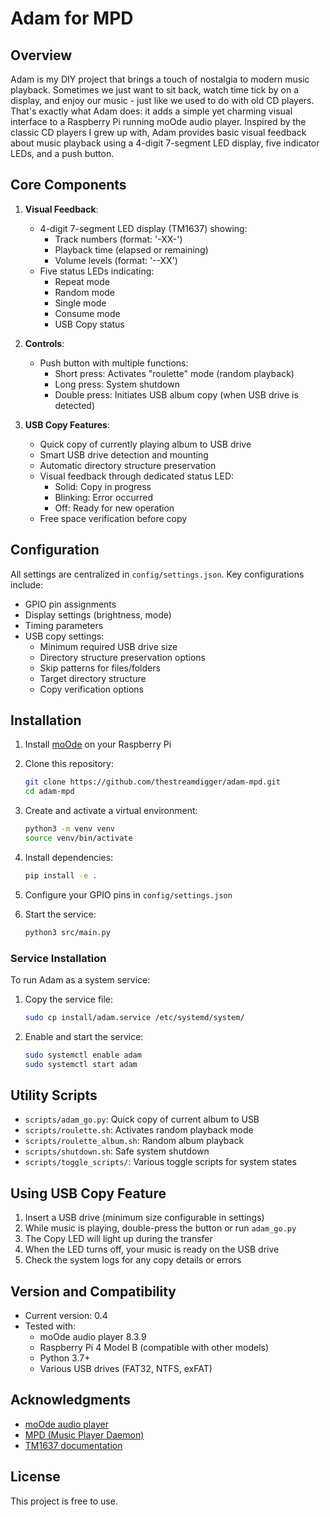 # Adam for MPD

## Overview

Adam is my DIY project that brings a touch of nostalgia to modern music playback. Sometimes we just want to sit back, watch time tick by on a display, and enjoy our music - just like we used to do with old CD players. That's exactly what Adam does: it adds a simple yet charming visual interface to a Raspberry Pi running moOde audio player. Inspired by the classic CD players I grew up with, Adam provides basic visual feedback about music playback using a 4-digit 7-segment LED display, five indicator LEDs, and a push button.

## Core Components

1. **Visual Feedback**:
   - 4-digit 7-segment LED display (TM1637) showing:
     - Track numbers (format: '-XX-')
     - Playback time (elapsed or remaining)
     - Volume levels (format: '--XX')
   - Five status LEDs indicating:
     - Repeat mode
     - Random mode
     - Single mode
     - Consume mode
     - USB Copy status

2. **Controls**:
   - Push button with multiple functions:
     - Short press: Activates "roulette" mode (random playback)
     - Long press: System shutdown
     - Double press: Initiates USB album copy (when USB drive is detected)

3. **USB Copy Features**:
   - Quick copy of currently playing album to USB drive
   - Smart USB drive detection and mounting
   - Automatic directory structure preservation
   - Visual feedback through dedicated status LED:
     - Solid: Copy in progress
     - Blinking: Error occurred
     - Off: Ready for new operation
   - Free space verification before copy

## Configuration

All settings are centralized in `config/settings.json`. Key configurations include:

- GPIO pin assignments
- Display settings (brightness, mode)
- Timing parameters
- USB copy settings:
  - Minimum required USB drive size
  - Directory structure preservation options
  - Skip patterns for files/folders
  - Target directory structure
  - Copy verification options

## Installation

1. Install [moOde](https://moodeaudio.org/) on your Raspberry Pi

2. Clone this repository:
   ```bash
   git clone https://github.com/thestreamdigger/adam-mpd.git
   cd adam-mpd
   ```

3. Create and activate a virtual environment:
   ```bash
   python3 -m venv venv
   source venv/bin/activate
   ```

4. Install dependencies:
   ```bash
   pip install -e .
   ```

5. Configure your GPIO pins in `config/settings.json`

6. Start the service:
   ```bash
   python3 src/main.py
   ```

### Service Installation

To run Adam as a system service:

1. Copy the service file:
   ```bash
   sudo cp install/adam.service /etc/systemd/system/
   ```
2. Enable and start the service:
   ```bash
   sudo systemctl enable adam
   sudo systemctl start adam
   ```

## Utility Scripts

- `scripts/adam_go.py`: Quick copy of current album to USB
- `scripts/roulette.sh`: Activates random playback mode
- `scripts/roulette_album.sh`: Random album playback
- `scripts/shutdown.sh`: Safe system shutdown
- `scripts/toggle_scripts/`: Various toggle scripts for system states

## Using USB Copy Feature

1. Insert a USB drive (minimum size configurable in settings)
2. While music is playing, double-press the button or run `adam_go.py`
3. The Copy LED will light up during the transfer
4. When the LED turns off, your music is ready on the USB drive
5. Check the system logs for any copy details or errors

## Version and Compatibility

- Current version: 0.4
- Tested with:
  - moOde audio player 8.3.9
  - Raspberry Pi 4 Model B (compatible with other models)
  - Python 3.7+
  - Various USB drives (FAT32, NTFS, exFAT)

## Acknowledgments

- [moOde audio player](https://moodeaudio.org/)
- [MPD (Music Player Daemon)](https://www.musicpd.org/)
- [TM1637 documentation](https://www.makerguides.com/wp-content/uploads/2019/08/TM1637-Datasheet.pdf)

## License

This project is free to use.
